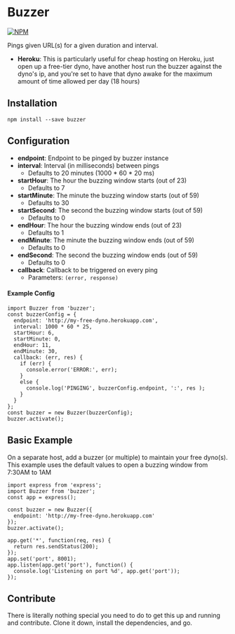 # Buzzer
[![NPM](https://nodei.co/npm/buzzer.png?downloads=true&downloadRank=true)](https://nodei.co/npm/buzzer/)

Pings given URL(s) for a given duration and interval. 

- **Heroku**: This is particularly useful for cheap hosting on Heroku, just open up a free-tier dyno, have another host run the buzzer against the dyno's ip, and you're set to have that dyno awake for the maximum amount of time allowed per day (18 hours)

## Installation
`npm install --save buzzer`

## Configuration
- **endpoint**: Endpoint to be pinged by buzzer instance
- **interval**: Interval (in milliseconds) between pings 
  - Defaults to 20 minutes (1000 * 60 * 20 ms)
- **startHour**: The hour the buzzing window starts (out of 23)
  - Defaults to 7 
- **startMinute**: The minute the buzzing window starts (out of 59)
  - Defaults to 30
- **startSecond**: The second the buzzing window starts (out of 59)
  - Defaults to 0
- **endHour**: The hour the buzzing window ends (out of 23)
  - Defaults to 1 
- **endMinute**: The minute the buzzing window ends (out of 59)
  - Defaults to 0
- **endSecond**: The second the buzzing window ends (out of 59)
  - Defaults to 0
- **callback**: Callback to be triggered on every ping
  - Parameters: `(error, response)`

#### Example Config
```
import Buzzer from 'buzzer';
const buzzerConfig = {
  endpoint: 'http://my-free-dyno.herokuapp.com',
  interval: 1000 * 60 * 25,
  startHour: 6,
  startMinute: 0,
  endHour: 11,
  endMinute: 30,
  callback: (err, res) { 
    if (err) {
      console.error('ERROR:', err);
    }
    else {
      console.log('PINGING', buzzerConfig.endpoint, ':', res );
    }
  }
};
const buzzer = new Buzzer(buzzerConfig);
buzzer.activate();
```

## Basic Example
On a separate host, add a buzzer (or multiple) to maintain your free dyno(s). This example uses the default values to open a buzzing window from 7:30AM to 1AM

```
import express from 'express';
import Buzzer from 'buzzer';
const app = express();

const buzzer = new Buzzer({
  endpoint: 'http://my-free-dyno.herokuapp.com'
});
buzzer.activate();

app.get('*', function(req, res) {
  return res.sendStatus(200);
});
app.set('port', 8001);
app.listen(app.get('port'), function() {
  console.log('Listening on port %d', app.get('port'));
});

```

## Contribute
There is literally nothing special you need to do to get this up and running and contribute. Clone it down, install the dependencies, and go.
